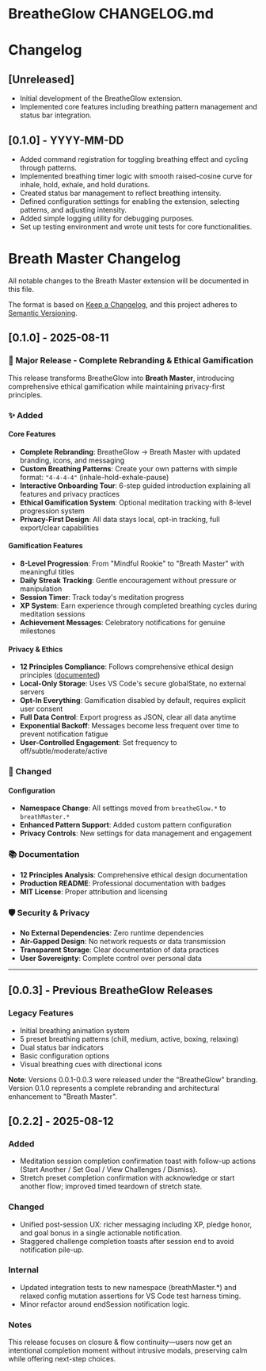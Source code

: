 # BreatheGlow CHANGELOG.md

# Changelog

## [Unreleased]
- Initial development of the BreatheGlow extension.
- Implemented core features including breathing pattern management and status bar integration.

## [0.1.0] - YYYY-MM-DD
- Added command registration for toggling breathing effect and cycling through patterns.
- Implemented breathing timer logic with smooth raised-cosine curve for inhale, hold, exhale, and hold durations.
- Created status bar management to reflect breathing intensity.
- Defined configuration settings for enabling the extension, selecting patterns, and adjusting intensity.
- Added simple logging utility for debugging purposes.
- Set up testing environment and wrote unit tests for core functionalities.

# Breath Master Changelog

All notable changes to the Breath Master extension will be documented in this file.

The format is based on [Keep a Changelog](https://keepachangelog.com/en/1.0.0/),
and this project adheres to [Semantic Versioning](https://semver.org/spec/v2.0.0.html).

## [0.1.0] - 2025-08-11

### 🚀 Major Release - Complete Rebranding & Ethical Gamification

This release transforms BreatheGlow into **Breath Master**, introducing comprehensive ethical gamification while maintaining privacy-first principles.

### ✨ Added

#### Core Features
- **Complete Rebranding**: BreatheGlow → Breath Master with updated branding, icons, and messaging
- **Custom Breathing Patterns**: Create your own patterns with simple format: `"4-4-4-4"` (inhale-hold-exhale-pause)
- **Interactive Onboarding Tour**: 6-step guided introduction explaining all features and privacy practices
- **Ethical Gamification System**: Optional meditation tracking with 8-level progression system
- **Privacy-First Design**: All data stays local, opt-in tracking, full export/clear capabilities

#### Gamification Features
- **8-Level Progression**: From "Mindful Rookie" to "Breath Master" with meaningful titles
- **Daily Streak Tracking**: Gentle encouragement without pressure or manipulation
- **Session Timer**: Track today's meditation progress
- **XP System**: Earn experience through completed breathing cycles during meditation sessions
- **Achievement Messages**: Celebratory notifications for genuine milestones

#### Privacy & Ethics
- **12 Principles Compliance**: Follows comprehensive ethical design principles ([documented](./12-PRINCIPLES-ANALYSIS.md))
- **Local-Only Storage**: Uses VS Code's secure globalState, no external servers
- **Opt-In Everything**: Gamification disabled by default, requires explicit user consent
- **Full Data Control**: Export progress as JSON, clear all data anytime
- **Exponential Backoff**: Messages become less frequent over time to prevent notification fatigue
- **User-Controlled Engagement**: Set frequency to off/subtle/moderate/active

### 🔧 Changed

#### Configuration
- **Namespace Change**: All settings moved from `breatheGlow.*` to `breathMaster.*`
- **Enhanced Pattern Support**: Added custom pattern configuration
- **Privacy Controls**: New settings for data management and engagement

### 📚 Documentation

- **12 Principles Analysis**: Comprehensive ethical design documentation
- **Production README**: Professional documentation with badges
- **MIT License**: Proper attribution and licensing

### 🛡️ Security & Privacy

- **No External Dependencies**: Zero runtime dependencies
- **Air-Gapped Design**: No network requests or data transmission
- **Transparent Storage**: Clear documentation of data practices
- **User Sovereignty**: Complete control over personal data

---

## [0.0.3] - Previous BreatheGlow Releases

### Legacy Features
- Initial breathing animation system
- 5 preset breathing patterns (chill, medium, active, boxing, relaxing)
- Dual status bar indicators
- Basic configuration options
- Visual breathing cues with directional icons

**Note**: Versions 0.0.1-0.0.3 were released under the "BreatheGlow" branding. Version 0.1.0 represents a complete rebranding and architectural enhancement to "Breath Master".

## [0.2.2] - 2025-08-12

### Added
- Meditation session completion confirmation toast with follow-up actions (Start Another / Set Goal / View Challenges / Dismiss).
- Stretch preset completion confirmation with acknowledge or start another flow; improved timed teardown of stretch state.

### Changed
- Unified post-session UX: richer messaging including XP, pledge honor, and goal bonus in a single actionable notification.
- Staggered challenge completion toasts after session end to avoid notification pile-up.

### Internal
- Updated integration tests to new namespace (breathMaster.*) and relaxed config mutation assertions for VS Code test harness timing.
- Minor refactor around endSession notification logic.

### Notes
This release focuses on closure & flow continuity—users now get an intentional completion moment without intrusive modals, preserving calm while offering next-step choices.